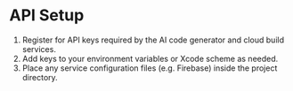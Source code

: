 # API Setup

1. Register for API keys required by the AI code generator and cloud build services.
2. Add keys to your environment variables or Xcode scheme as needed.
3. Place any service configuration files (e.g. Firebase) inside the project directory.

